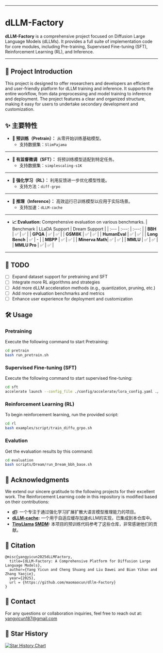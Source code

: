 -----

# dLLM-Factory

**dLLM-Factory** is a comprehensive project focused on Diffusion Large Language Models (dLLMs). It provides a full suite of implementation code for core modules, including Pre-training, Supervised Fine-tuning (SFT), Reinforcement Learning (RL), and Inference.

[](https://www.star-history.com/#maomaocun/dLLM-Factorye&Timeline)

-----

## 📖 Project Introduction

This project is designed to offer researchers and developers an efficient and user-friendly platform for dLLM training and inference. It supports the entire workflow, from data preprocessing and model training to inference and deployment. The project features a clear and organized structure, making it easy for users to undertake secondary development and customization.

## ✨ 主要特性

- **🧠 预训练（Pretrain）：** 从零开始训练基础模型。
  - 支持数据集：`SlimPajama`

***

- **🔧 有监督微调（SFT）：** 将预训练模型适配到特定任务。
  - 支持数据集：`simplescaling-s1K`

***

- **🤖 强化学习（RL）：** 利用反馈进一步优化模型性能。
  - 支持方法：`diff-grpo`

***

- **🚀 推理（Inference）：** 高效运行已训练模型以应用于实际场景。
  - 支持加速：`dLLM-cache`

***

- **📈 Evaluation:** Comprehensive evaluation on various benchmarks.
  | Benchmark | LLaDA Support | Dream Support |
  | :--- | :---: | :---: |
  | **BBH** | ✅ | ✅ |
  | **GPQA** | ✅ | ✅ |
  | **GSM8K** | ✅ | ✅ |
  | **HumanEval** | ✅ | ✅ |
  | **Long Bench** | ✅ | - |
  | **MBPP** | ✅ | ✅ |
  | **Minerva Math**| ✅ | ✅ |
  | **MMLU** | ✅ | ✅ |
  | **MMLU Pro** | ✅ | ✅ |

***

## 📝 TODO

- [ ] Expand dataset support for pretraining and SFT
- [ ] Integrate more RL algorithms and strategies
- [ ] Add more dLLM acceleration methods (e.g., quantization, pruning, etc.)
- [ ] Add more evaluation benchmarks and metrics
- [ ] Enhance user experience for deployment and customization
## 🛠️ Usage

### Pretraining

Execute the following command to start Pretraining:

```sh
cd pretrain
bash run_pretrain.sh
```

### Supervised Fine-tuning (SFT)

Execute the following command to start supervised fine-tuning:

```sh
cd sft
accelerate launch --config_file ./config/accelerate/lora_config.yaml ./sft.py
```

### Reinforcement Learning (RL)

To begin reinforcement learning, run the provided script:

```sh
cd rl
bash examples/script/train_diffu_grpo.sh
```


### Evalution

Get the evaluation results by this command:

```sh
cd evaluation
bash scripts/Dream/run_Dream_bbh_base.sh
```

## 🙏 Acknowledgments

We extend our sincere gratitude to the following projects for their excellent work. The Reinforcement Learning code in this repository is modified based on their contributions:

  - **[d1](https://github.com/dllm-reasoning/d1):** 一个专注于通过强化学习扩展扩散大语言模型推理能力的项目。
  - **[dLLM-cache](https://github.com/maomaocun/dllm-cache):** 一个用于自适应缓存加速dLLM的实现，已集成到本仓库中。
  - **[TinyLlama](https://github.com/jzhang38/TinyLlama)  [SMDM](https://github.com/ML-GSAI/SMDM):** 本项目的预训练代码参考了这些仓库，非常感谢他们的贡献。

## 📖 Citation
```
@misc{yangyicun2025dLLMFactory,
  title={dLLM-Factory: A Comprehensive Platform for Diffusion Large Language Models},
  author={Yang Yicun and Cheng Shuang and Liu Dawei and Bian Yihan and Zhang Yaojie},
  year={2025},
  url = {https://github.com/maomaocun/dllm-Factory}
}
```

## 📧 Contact

For any questions or collaboration inquiries, feel free to reach out at: [yangyicun187@gmail.com](mailto:yangyicun187@gmail.com)

## :star2: Star History
[![Star History Chart](https://api.star-history.com/svg?repos=maomaocun/dLLM-Factory&type=Timeline)](https://www.star-history.com/#maomaocun/dLLM-Factorye&Timeline)
